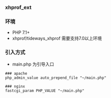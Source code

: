 ### xhprof_ext

### 环境

- PHP 7.1+
- xhprof/tideways_xhprof 需要支持7.0以上环境


### 引入方式
- main.php 为引导入口
 ```shell script
### apache
php_admin_value auto_prepend_file "~/main.php"

### nginx 
fastcgi_param PHP_VALUE "~/main.php"
```

